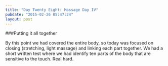 ```yaml
---
title: "Day Twenty Eight: Massage Day IV"
pubdate: "2015-02-26 05:47:24"
layout: post
---
```


###Putting it all together

By this point we had covered the entire body, so today was focused on closing (stretching, light massage) and linking each part together. We had a short written test where we had identify ten parts of the body that are sensitive to the touch. Real hard.